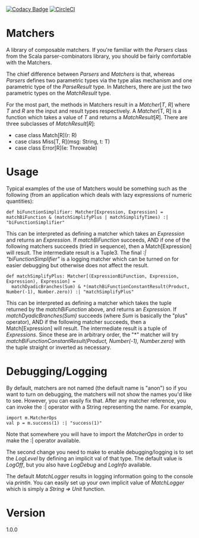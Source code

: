 [![Codacy Badge](https://app.codacy.com/project/badge/Grade/454847cac6214df8986ef2dec68e5049)](https://www.codacy.com/gh/rchillyard/Matchers/dashboard?utm_source=github.com&amp;utm_medium=referral&amp;utm_content=rchillyard/Matchers&amp;utm_campaign=Badge_Grade)
[![CircleCI](https://circleci.com/gh/rchillyard/Matchers.svg?style=svg)](https://circleci.com/gh/rchillyard/Matchers)

# Matchers
A library of composable matchers.
If you're familiar with the _Parsers_ class from the Scala parser-combinators library, you should be fairly
comfortable with the Matchers.

The chief difference between _Parsers_ and _Matchers_ is that, whereas _Parsers_ defines two parametric types via
the type alias mechanism and one parametric type of the _ParseResult_ type.
In Matchers, there are just the two parametric types on the _MatchResult_ type.

For the most part, the methods in Matchers result in a _Matcher_[_T_, _R_] where _T_ and _R_ are the input and result types
respectively.
A _Matcher_[T, R] is a function which takes a value of _T_ and returns a _MatchResult_[_R_].
There are three subclasses of _MatchResult_[_R_]:
* case class Match[R](r: R)
* case class Miss[T, R](msg: String, t: T)
* case class Error[R](e: Throwable)

# Usage
Typical examples of the use of Matchers would be something such as the following
(from an application which deals with lazy expressions of numeric quantities):

    def biFunctionSimplifier: Matcher[Expression, Expression] = matchBiFunction & (matchSimplifyPlus | matchSimplifyTimes) :| "biFunctionSimplifier"

This can be interpreted as defining a matcher which takes an _Expression_ and returns an _Expression_.
If _matchBiFunction_ succeeds,
AND if one of the following matchers succeeds (tried in sequence), then a Match[Expression] will result.
The intermediate result is a Tuple3.
The final _:| "biFunctionSimplifier"_ is a logging matcher which can be turned on for easier debugging but otherwise does not affect
the result.

    def matchSimplifyPlus: Matcher[(ExpressionBiFunction, Expression, Expression), Expression] =
      matchDyadicBranches(Sum) & *(matchBiFunctionConstantResult(Product, Number(-1), Number.zero)) :| "matchSimplifyPlus"

This can be interpreted as defining a matcher which takes the tuple returned by the _matchBiFunction_ above,
and returns an _Expression_.
If _matchDyadicBranches(Sum)_ succeeds (where _Sum_ is basically the "plus" operator),
AND if the following matcher succeeds, then a Match[Expression] will result.
The intermediate result is a tuple of _Expressions_.
Since these are in arbitrary order, the "*" matcher will try _matchBiFunctionConstantResult(Product, Number(-1), Number.zero)_
with the tuple straight or inverted as necessary.

Debugging/Logging
=================
By default, matchers are not named (the default name is "anon") so if you want to turn on debugging,
the matchers will not show the names you'd like to see.
However, you can easily fix that.
After any matcher reference, you can invoke the :| operator with a String representing the name.
For example,

    import m.MatcherOps
    val p = m.success(1) :| "success(1)"

Note that somewhere you will have to import the _MatcherOps_ in order to make the :| operator available.

The second change you need to make to enable debugging/logging is to set the _LogLevel_ by defining an implicit val of that type.
The default value is _LogOff_, but you also have _LogDebug_ and _LogInfo_ available.

The default _MatchLogger_ results in logging information going to the console via _println_.
You can easily set up your own implicit value of _MatchLogger_ which is simply a _String => Unit_ function.

Version
=======
1.0.0
